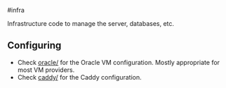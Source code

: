 #infra

Infrastructure code to manage the server, databases, etc.

## Configuring

- Check [oracle/](/oracle/) for the Oracle VM configuration. Mostly appropriate for most VM providers.
- Check [caddy/](/caddy/) for the Caddy configuration.
